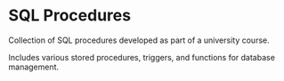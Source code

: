 # SQL Procedures

Collection of SQL procedures developed as part of a university course.

Includes various stored procedures, triggers, and functions for database management.
